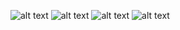 ![alt text](https://user-images.githubusercontent.com/79257136/116923246-abe01680-ac6b-11eb-8a3b-a8f721aed47a.png?raw=true)
![alt text](https://user-images.githubusercontent.com/79257136/116923263-b0a4ca80-ac6b-11eb-8967-b77e79e41231.png)
![alt text](https://user-images.githubusercontent.com/79257136/116923275-b4385180-ac6b-11eb-821f-d5cff9d3dd1a.png?raw=true)
![alt text](https://user-images.githubusercontent.com/79257136/116923292-b7cbd880-ac6b-11eb-9c50-53f6a37a29ca.png)

